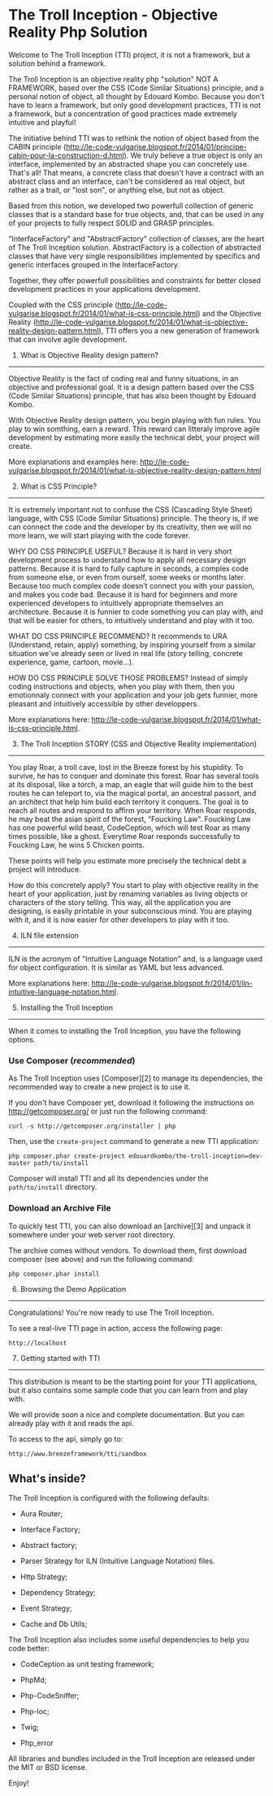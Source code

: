 The Troll Inception - Objective Reality Php Solution
====================================================

Welcome to The Troll Inception (TTI) project, it is not a framework, but a solution behind a framework.

The Troll Inception is an objective reality php "solution" NOT A FRAMEWORK, based over the CSS (Code Similar Situations) principle, and a personal notion of object, all thought by Edouard Kombo.
Because you don't have to learn a framework, but only good development practices, TTI is not a framework, but a concentration of good practices made extremely intuitive and playful!

The initiative behind TTI was to rethink the notion of object based from the CABIN principle (http://le-code-vulgarise.blogspot.fr/2014/01/principe-cabin-pour-la-construction-d.html).
We truly believe a true object is only an interface, implemented by an abstracted shape you can concretely use. That's all!
That means, a concrete class that doesn't have a contract with an abstract class and an interface, can't be considered as real object, but rather as a trait, or "lost son", or anything else, but not as object.

Based from this notion, we developed two powerfull collection of generic classes that is a standard base for true objects, and, that can be used in any of your projects to fully respect SOLID and GRASP principles.

"InterfaceFactory" and "AbstractFactory" collection of classes, are the heart of The Troll Inception solution.
AbstractFactory is a collection of abstracted classes that have very single responsibilities implemented by specifics and generic interfaces grouped in the InterfaceFactory.

Together, they offer powerfull possibilities and constraints for better closed development practices in your applications development.

Coupled with the CSS principle (http://le-code-vulgarise.blogspot.fr/2014/01/what-is-css-principle.html) and the Objective Reality (http://le-code-vulgarise.blogspot.fr/2014/01/what-is-objective-reality-design-pattern.html), TTI offers you a new generation of framework that can involve agile development.


1) What is Objective Reality design pattern?
--------------------------------------------

Objective Reality is the fact of coding real and funny situations, in an objective and professional goal.
It is a design pattern based over the CSS (Code Similar Situations) principle, that has also been thought by Edouard Kombo.

With Objective Reality design pattern, you begin playing with fun rules. You play to win somthing, earn a reward.
This reward can litteraly improve agile development by estimating more easily the technical debt, your project will create.

More explanations and examples here: http://le-code-vulgarise.blogspot.fr/2014/01/what-is-objective-reality-design-pattern.html


2) What is CSS Principle?
-------------------------

It is extremely important not to confuse the CSS (Cascading Style Sheet) language, with CSS (Code Similar Situations) principle.
The theory is, if we can connect the code and the developer by its creativity, then we will no more learn, we will start playing with the code forever.

WHY DO CSS PRINCIPLE USEFUL?
Because it is hard in very short development process to understand how to apply all necessary design patterns.
Because it is hard to fully capture in seconds, a complex code from someone else, or even from ourself, some weeks or months later.
Because too much complex code doesn't connect you with your passion, and makes you code bad.
Because it is hard for beginners and more experienced developers to intuitively appropriate themselves an architecture.
Because it is funnier to code something you can play with, and that will be easier for others, to intuitively understand and play with it too.

WHAT DO CSS PRINCIPLE RECOMMEND?
It recommends to URA (Understand, retain, apply) something, by inspiring yourself from a similar situation we've already seen or lived in real life (story telling, concrete experience, game, cartoon, movie...).

HOW DO CSS PRINCIPLE SOLVE THOSE PROBLEMS?
Instead of simply coding instructions and objects, when you play with them, then you emotionnaly connect with your application and your job gets funnier, more pleasant and intuitively accessible by other developpers.


More explanations here: http://le-code-vulgarise.blogspot.fr/2014/01/what-is-css-principle.html.


3) The Troll Inception STORY (CSS and Objective Reality implementation)
-----------------------------------------------------------------------

You play Roar, a troll cave, lost in the Breeze forest by his stupidity. To survive, he has to conquer and dominate this forest.
Roar has several tools at its disposal, like a torch, a map, an eagle that will guide him to the best routes he can teleport to, via the magical portal, an ancestral passort, and an architect that help him build each territory it conquers.
The goal is to reach all routes and respond to affirm your territory.
When Roar responds, he may beat the asian spirit of the forest, "Foucking Law".
Foucking Law has one powerful wild beast, CodeCeption, which will test Roar as many times possible, like a ghost.
Everytime Roar responds successfully to Foucking Law, he wins 5 Chicken points.

These points will help you estimate more precisely the technical debt a project will introduce.

How do this concretely apply?
You start to play with objective reality in the heart of your application, just by renaming variables as living objects or characters of the story telling.
This way, all the application you are designing, is easily printable in your subconscious mind.
You are playing with it, and it is now easier for other developers to play with it too.


4) ILN file extension
---------------------

ILN is the acronym of "Intuitive Language Notation" and, is a language used for object configuration.
It is similar as YAML but less advanced.

More explanations here: http://le-code-vulgarise.blogspot.fr/2014/01/iln-intuitive-language-notation.html.


5) Installing the Troll Inception
---------------------------------

When it comes to installing the Troll Inception, you have the following options.

### Use Composer (*recommended*)

As The Troll Inception uses [Composer][2] to manage its dependencies, the recommended way
to create a new project is to use it.

If you don't have Composer yet, download it following the instructions on
http://getcomposer.org/ or just run the following command:

    curl -s http://getcomposer.org/installer | php

Then, use the `create-project` command to generate a new TTI application:

    php composer.phar create-project edouardkombo/the-troll-inception=dev-master path/to/install

Composer will install TTI and all its dependencies under the `path/to/install` directory.

### Download an Archive File

To quickly test TTI, you can also download an [archive][3] and unpack it somewhere under your web server root directory.

The archive comes without vendors. To download them, first download composer (see above) and run the following command:

    php composer.phar install


6) Browsing the Demo Application
--------------------------------

Congratulations! You're now ready to use The Troll Inception.

To see a real-live TTI page in action, access the following page:

    http://localhost

7) Getting started with TTI
-------------------------------

This distribution is meant to be the starting point for your TTI
applications, but it also contains some sample code that you can learn from
and play with.

We will provide soon a nice and complete documentation.
But you can already play with it and reads the api.

To access to the api, simply go to:

    http://www.breezeframework/tti/sandbox 

What's inside?
---------------

The Troll Inception is configured with the following defaults:

  * Aura Router;

  * Interface Factory;

  * Abstract factory;

  * Parser Strategy for ILN (Intuitive Language Notation) files.

  * Http Strategy;

  * Dependency Strategy;

  * Event Strategy;

  * Cache and Db Utils;


The Troll Inception also includes some useful dependencies to help you code better:

  * CodeCeption as unit testing framework;

  * PhpMd;

  * Php-CodeSniffer;

  * Php-loc;

  * Twig;

  * Php_error


All libraries and bundles included in the Troll Inception are
released under the MIT or BSD license.

Enjoy!
